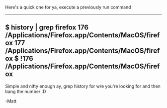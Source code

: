Here's a quick one for ya, execute a previously run command

---
$ history | grep firefox
  176  /Applications/Firefox.app/Contents/MacOS/firefox
  177  /Applications/Firefox.app/Contents/MacOS/firefox
$ !176
/Applications/Firefox.app/Contents/MacOS/firefox
---

Simple and nifty enough ay, grep history for w/e you're looking for and then bang the number :D

-Matt